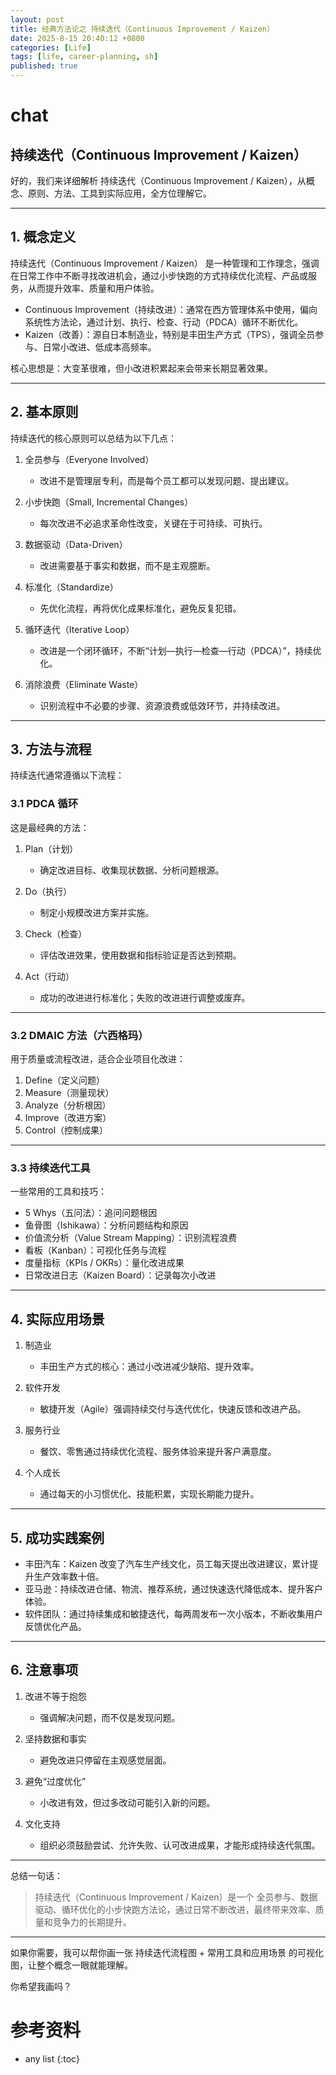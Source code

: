 ```yaml
---
layout: post
title: 经典方法论之 持续迭代（Continuous Improvement / Kaizen）
date: 2025-8-15 20:40:12 +0800
categories: [Life]
tags: [life, career-planning, sh]
published: true
---
```


# chat

##  持续迭代（Continuous Improvement / Kaizen）

好的，我们来详细解析 持续迭代（Continuous Improvement / Kaizen），从概念、原则、方法、工具到实际应用，全方位理解它。

---

## 1. 概念定义

持续迭代（Continuous Improvement / Kaizen） 是一种管理和工作理念，强调在日常工作中不断寻找改进机会，通过小步快跑的方式持续优化流程、产品或服务，从而提升效率、质量和用户体验。

* Continuous Improvement（持续改进）：通常在西方管理体系中使用，偏向系统性方法论，通过计划、执行、检查、行动（PDCA）循环不断优化。
* Kaizen（改善）：源自日本制造业，特别是丰田生产方式（TPS），强调全员参与、日常小改进、低成本高频率。

核心思想是：大变革很难，但小改进积累起来会带来长期显著效果。

---

## 2. 基本原则

持续迭代的核心原则可以总结为以下几点：

1. 全员参与（Everyone Involved）

   * 改进不是管理层专利，而是每个员工都可以发现问题、提出建议。
2. 小步快跑（Small, Incremental Changes）

   * 每次改进不必追求革命性改变，关键在于可持续、可执行。
3. 数据驱动（Data-Driven）

   * 改进需要基于事实和数据，而不是主观臆断。
4. 标准化（Standardize）

   * 先优化流程，再将优化成果标准化，避免反复犯错。
5. 循环迭代（Iterative Loop）

   * 改进是一个闭环循环，不断“计划—执行—检查—行动（PDCA）”，持续优化。
6. 消除浪费（Eliminate Waste）

   * 识别流程中不必要的步骤、资源浪费或低效环节，并持续改进。

---

## 3. 方法与流程

持续迭代通常遵循以下流程：

### 3.1 PDCA 循环

这是最经典的方法：

1. Plan（计划）

   * 确定改进目标、收集现状数据、分析问题根源。
2. Do（执行）

   * 制定小规模改进方案并实施。
3. Check（检查）

   * 评估改进效果，使用数据和指标验证是否达到预期。
4. Act（行动）

   * 成功的改进进行标准化；失败的改进进行调整或废弃。

---

### 3.2 DMAIC 方法（六西格玛）

用于质量或流程改进，适合企业项目化改进：

1. Define（定义问题）
2. Measure（测量现状）
3. Analyze（分析根因）
4. Improve（改进方案）
5. Control（控制成果）

---

### 3.3 持续迭代工具

一些常用的工具和技巧：

* 5 Whys（五问法）：追问问题根因
* 鱼骨图（Ishikawa）：分析问题结构和原因
* 价值流分析（Value Stream Mapping）：识别流程浪费
* 看板（Kanban）：可视化任务与流程
* 度量指标（KPIs / OKRs）：量化改进成果
* 日常改进日志（Kaizen Board）：记录每次小改进

---

## 4. 实际应用场景

1. 制造业

   * 丰田生产方式的核心：通过小改进减少缺陷、提升效率。

2. 软件开发

   * 敏捷开发（Agile）强调持续交付与迭代优化，快速反馈和改进产品。

3. 服务行业

   * 餐饮、零售通过持续优化流程、服务体验来提升客户满意度。

4. 个人成长

   * 通过每天的小习惯优化、技能积累，实现长期能力提升。

---

## 5. 成功实践案例

* 丰田汽车：Kaizen 改变了汽车生产线文化，员工每天提出改进建议，累计提升生产效率数十倍。
* 亚马逊：持续改进仓储、物流、推荐系统，通过快速迭代降低成本、提升客户体验。
* 软件团队：通过持续集成和敏捷迭代，每两周发布一次小版本，不断收集用户反馈优化产品。

---

## 6. 注意事项

1. 改进不等于抱怨

   * 强调解决问题，而不仅是发现问题。

2. 坚持数据和事实

   * 避免改进只停留在主观感觉层面。

3. 避免“过度优化”

   * 小改进有效，但过多改动可能引入新的问题。

4. 文化支持

   * 组织必须鼓励尝试、允许失败、认可改进成果，才能形成持续迭代氛围。

---

总结一句话：

> 持续迭代（Continuous Improvement / Kaizen）是一个 全员参与、数据驱动、循环优化的小步快跑方法论，通过日常不断改进，最终带来效率、质量和竞争力的长期提升。

---

如果你需要，我可以帮你画一张 持续迭代流程图 + 常用工具和应用场景 的可视化图，让整个概念一眼就能理解。

你希望我画吗？


# 参考资料

* any list
{:toc}